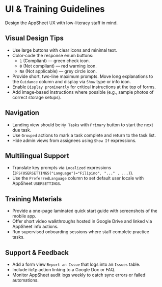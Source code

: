 # UI & Training Guidelines

Design the AppSheet UX with low-literacy staff in mind.

## Visual Design Tips

* Use large buttons with clear icons and minimal text.
* Color-code the response enum buttons:
  * `1` (Compliant) — green check icon.
  * `0` (Not compliant) — red warning icon.
  * `NA` (Not applicable) — grey circle icon.
* Provide short, two-line maximum prompts. Move long explanations to the
  `Guidance` column and display via `Show` type or info icon.
* Enable `Display prominently` for critical instructions at the top of forms.
* Add image-based instructions where possible (e.g., sample photos of correct
  storage setups).

## Navigation

* Landing view should be `My Tasks` with `Primary` button to start the next due
  task.
* Use `Grouped` actions to mark a task complete and return to the task list.
* Hide admin views from assignees using `Show If` expressions.

## Multilingual Support

* Translate key prompts via `Localized` expressions (`IFS(USERSETTINGS("Language")="Filipino", "..." , ...)`).
* Use the `PreferredLanguage` column to set default user locale with AppSheet
  `USERSETTINGS`.

## Training Materials

* Provide a one-page laminated quick start guide with screenshots of the mobile
  app.
* Offer short video walkthroughs hosted in Google Drive and linked via AppSheet
  info actions.
* Run supervised onboarding sessions where staff complete practice tasks.

## Support & Feedback

* Add a form view `Report an Issue` that logs into an `Issues` table.
* Include `Help` action linking to a Google Doc or FAQ.
* Monitor AppSheet audit logs weekly to catch sync errors or failed automations.
